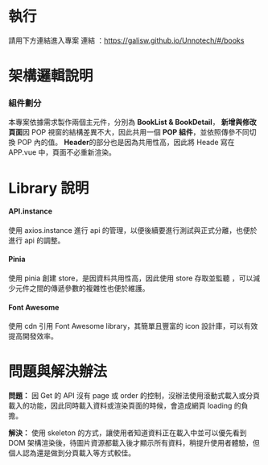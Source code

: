 # 執行

請用下方連結進入專案
連結 ：https://galisw.github.io/Unnotech/#/books

# 架構邏輯說明

### 組件劃分

本專案依據需求製作兩個主元件，分別為 **BookList & BookDetail**，
**新增與修改頁面**因 POP 視窗的結構差異不大，因此共用一個 **POP 組件**，並依照傳參不同切換 POP 內的值。
**Header**的部分也是因為共用性高，因此將 Heade 寫在 APP.vue 中，頁面不必重新渲染。

# Library 說明

#### API.instance

使用 axios.instance 進行 api 的管理，以便後續要進行測試與正式分離，也便於進行 api 的調整。

#### Pinia

使用 pinia 創建 store，是因資料共用性高，因此使用 store 存取並監聽 ，可以減少元件之間的傳遞參數的複雜性也便於維護。

#### Font Awesome

使用 cdn 引用 Font Awesome library，其簡單且豐富的 icon 設計庫，可以有效提高開發效率。

# 問題與解決辦法

**問題：** 因 Get 的 API 沒有 page 或 order 的控制，沒辦法使用滾動式載入或分頁載入的功能，因此同時載入資料或渲染頁面的時候，會造成網頁 loading 的負擔。

**解決：** 使用 skeleton 的方式，讓使用者知道資料正在載入中並可以優先看到 DOM 架構渲染後，待圖片資源都載入後才顯示所有資料，稍提升使用者體驗，但個人認為還是做到分頁載入等方式較佳。
